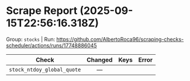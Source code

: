 # Scrape Report (2025-09-15T22:56:16.318Z)

Group: `stocks`  |  Run: https://github.com/AlbertoRoca96/scraping-checks-scheduler/actions/runs/17748886045

| Check | Changed | Keys | Error |
|---|:---:|:--|:--|
| `stock_ntdoy_global_quote` | — |  |  |
